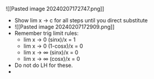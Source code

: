 
![[Pasted image 20240207172747.png]]

- Show lim x -> c for all steps until you direct substitute
- ![[Pasted image 20240207172909.png]]
- Remember trig limit rules:
	- lim x -> 0 (sinx)/x = 1
	- lim x -> 0 (1-cosx)/x = 0
	- lim x -> $\infty$ (sinx)/x = 0
	- lim x -> $\infty$ (cosx)/x = 0
- Do not do LH for these.
- 
